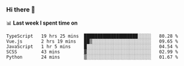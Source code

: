 ### Hi there 👋

<!--
**DBvc/DBvc** is a ✨ _special_ ✨ repository because its `README.md` (this file) appears on your GitHub profile.

Here are some ideas to get you started:

- 🔭 I’m currently working on ...
- 🌱 I’m currently learning ...
- 👯 I’m looking to collaborate on ...
- 🤔 I’m looking for help with ...
- 💬 Ask me about ...
- 📫 How to reach me: ...
- 😄 Pronouns: ...
- ⚡ Fun fact: ...
-->

📊 **Last week I spent time on**
<!--START_SECTION:waka-->
```text
TypeScript   19 hrs 25 mins  ████████████████████░░░░░   80.28 % 
Vue.js       2 hrs 19 mins   ██▒░░░░░░░░░░░░░░░░░░░░░░   09.65 % 
JavaScript   1 hr 5 mins     █░░░░░░░░░░░░░░░░░░░░░░░░   04.54 % 
SCSS         43 mins         ▓░░░░░░░░░░░░░░░░░░░░░░░░   02.99 % 
Python       24 mins         ▒░░░░░░░░░░░░░░░░░░░░░░░░   01.67 % 
```
<!--END_SECTION:waka-->
